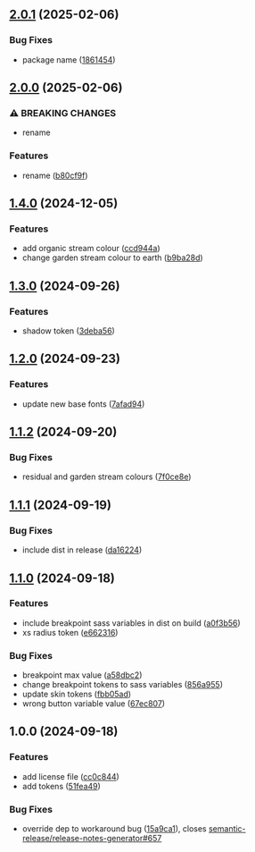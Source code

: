 ## [2.0.1](https://github.com/wrap-org/tokens/compare/v2.0.0...v2.0.1) (2025-02-06)

### Bug Fixes

* package name ([1861454](https://github.com/wrap-org/tokens/commit/1861454402c12204569bf2676d34230d1f9dedf2))

## [2.0.0](https://github.com/wrap-org/tokens/compare/v1.4.0...v2.0.0) (2025-02-06)

### ⚠ BREAKING CHANGES

* rename

### Features

* rename ([b80cf9f](https://github.com/wrap-org/tokens/commit/b80cf9fa96c7ee052cecef02b2f5e0f65744a767))

## [1.4.0](https://github.com/wrap-org/tokens/compare/v1.3.0...v1.4.0) (2024-12-05)

### Features

* add organic stream colour ([ccd944a](https://github.com/wrap-org/tokens/commit/ccd944a52db7a7d10e8be492e47f3044b231e803))
* change garden stream colour to earth ([b9ba28d](https://github.com/wrap-org/tokens/commit/b9ba28ddf0aaab2daf73195391e6f6cb8378e792))

## [1.3.0](https://github.com/wrap-org/tokens/compare/v1.2.0...v1.3.0) (2024-09-26)

### Features

* shadow token ([3deba56](https://github.com/wrap-org/tokens/commit/3deba5626e7b1fdc9e4a7a84bc86a43619f65873))

## [1.2.0](https://github.com/wrap-org/tokens/compare/v1.1.2...v1.2.0) (2024-09-23)

### Features

* update new base fonts ([7afad94](https://github.com/wrap-org/tokens/commit/7afad94030878161dd7dc55560f0b924a1043f2d))

## [1.1.2](https://github.com/wrap-org/tokens/compare/v1.1.1...v1.1.2) (2024-09-20)

### Bug Fixes

* residual and garden stream colours ([7f0ce8e](https://github.com/wrap-org/tokens/commit/7f0ce8e03f66e522f6dec7b6c34acf346b850069))

## [1.1.1](https://github.com/wrap-org/tokens/compare/v1.1.0...v1.1.1) (2024-09-19)

### Bug Fixes

* include dist in release ([da16224](https://github.com/wrap-org/tokens/commit/da16224653d1c877d2adf3a8df9806fc6a2fb502))

## [1.1.0](https://github.com/wrap-org/tokens/compare/v1.0.0...v1.1.0) (2024-09-18)

### Features

* include breakpoint sass variables in dist on build ([a0f3b56](https://github.com/wrap-org/tokens/commit/a0f3b566b5584b93a535bb187b09315beca71ff5))
* xs radius token ([e662316](https://github.com/wrap-org/tokens/commit/e66231659317d467bef465a434d42497878d23d4))

### Bug Fixes

* breakpoint max value ([a58dbc2](https://github.com/wrap-org/tokens/commit/a58dbc264385e0ea14c6204f99a2e00e979fba4d))
* change breakpoint tokens to sass variables ([856a955](https://github.com/wrap-org/tokens/commit/856a955fa83e16233c41fd3a53ebab7c889adff6))
* update skin tokens ([fbb05ad](https://github.com/wrap-org/tokens/commit/fbb05ad9ff6a55040e02b5fa5475882167e615aa))
* wrong button variable value ([67ec807](https://github.com/wrap-org/tokens/commit/67ec8073ead850570e1b707c2eddaf323cfaff1a))

## 1.0.0 (2024-09-18)

### Features

* add license file ([cc0c844](https://github.com/wrap-org/tokens/commit/cc0c844dc6d4fee6d14d55fa40578d3826bde594))
* add tokens ([51fea49](https://github.com/wrap-org/tokens/commit/51fea49c748858bac860bebac16acae6aa2e2c8a))

### Bug Fixes

* override dep to workaround bug ([15a9ca1](https://github.com/wrap-org/tokens/commit/15a9ca1663dd985503d42bd6b192762f126cdc67)), closes [semantic-release/release-notes-generator#657](https://github.com/semantic-release/release-notes-generator/issues/657)
